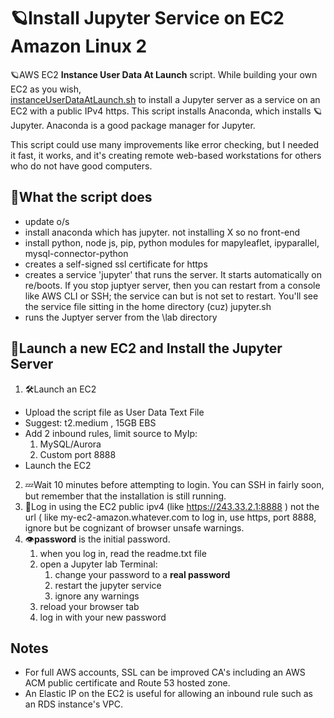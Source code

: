 # 🪐Install Jupyter Service on EC2 Amazon Linux 2
🪐AWS EC2 **Instance User Data At Launch** script.  While building your own EC2 as you wish,  
[instanceUserDataAtLaunch.sh](https://github.com/RobertSfarzo/Jupyter-Anaconda-AWS-EC2/blob/main/instanceUserDataAtLaunch.sh)
to install a Jupyter server as a service on an EC2 with a public IPv4 https. This script installs Anaconda, which installs 🪐Jupyter.  Anaconda is a good package manager for Jupyter.

This script could use many improvements like error checking, but I needed it fast, it works, and it's creating remote web-based workstations for others who do not have good computers.


## 📝What the script does
- update o/s
- install anaconda which has jupyter.  not installing X so no front-end
- install python, node js, pip, python modules for mapyleaflet, ipyparallel, mysql-connector-python
- creates a self-signed ssl certificate for https
- creates a service 'jupyter' that runs the server. It starts automatically on re/boots. If you stop juptyer server, then you can restart from a console like AWS CLI or SSH; the service can but is not set to restart. You'll see the service file sitting in the home directory (cuz) jupyter.sh
- runs the Juptyer server from the \lab directory

## 🚀Launch a new EC2 and Install the Jupyter Server
1. 🛠️Launch an EC2
  - Upload the script file as User Data Text File
  - Suggest: t2.medium , 15GB EBS
  - Add 2 inbound rules, limit source to MyIp:
    1. MySQL/Aurora
    2. Custom port 8888
  - Launch the EC2
2. 💤Wait 10 minutes before attempting to login. You can SSH in fairly soon, but remember that the installation is still running.
3. 🚀Log in using the EC2 public ipv4 (like https://243.33.2.1:8888 ) not the url ( like my-ec2-amazon.whatever.com  to log in, use https, port 8888, ignore but be cognizant of browser unsafe warnings.
4. 👁️**password** is the initial password.
   1. when you log in, read the readme.txt file
   2. open a Jupyter lab Terminal: 
      1. change your password to a **real password**
      2. restart the jupyter service
      3. ignore any warnings
    3. reload your browser tab
    4. log in with your new password

## Notes
- For full AWS accounts, SSL can be improved CA's including an AWS ACM public certificate and Route 53 hosted zone.
- An Elastic IP on the EC2 is useful for allowing an inbound rule such as an RDS instance's VPC.
